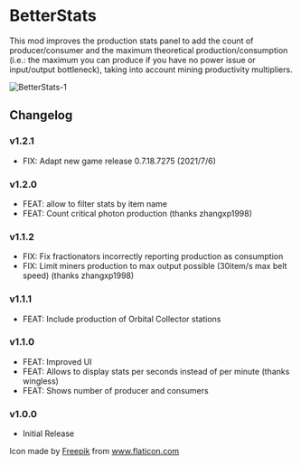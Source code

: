 # BetterStats

This mod improves the production stats panel to add the count of producer/consumer and the maximum theoretical production/consumption (i.e.: the maximum you can produce if you have no power issue or input/output bottleneck), taking into account mining productivity multipliers.

![BetterStats-1](https://github.com/DysonSphereMod/QOL/blob/master/BetterStats/screenshot.jpg?raw=true)

## Changelog

### v1.2.1

-   FIX: Adapt new game release 0.7.18.7275 (2021/7/6)

### v1.2.0

-   FEAT: allow to filter stats by item name
-   FEAT: Count critical photon production (thanks zhangxp1998)

### v1.1.2

-   FIX: Fix fractionators incorrectly reporting production as consumption
-   FIX: Limit miners production to max output possible (30item/s max belt speed) (thanks zhangxp1998)

### v1.1.1

-   FEAT: Include production of Orbital Collector stations

### v1.1.0

-   FEAT: Improved UI
-   FEAT: Allows to display stats per seconds instead of per minute (thanks wingless)
-   FEAT: Shows number of producer and consumers

### v1.0.0

-   Initial Release

<div>Icon made by <a href="https://www.freepik.com" title="Freepik">Freepik</a> from <a href="https://www.flaticon.com/" title="Flaticon">www.flaticon.com</a></div>
